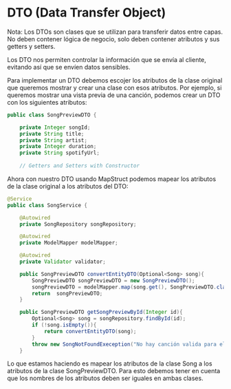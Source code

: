 # DTO (Data Transfer Object)

Nota: Los DTOs son clases que se utilizan para transferir datos entre capas. No deben contener lógica de negocio, solo deben contener atributos y sus getters y setters.

Los DTO nos permiten controlar la información que se envía al cliente, evitando así que se envíen datos sensibles.

Para implementar un DTO debemos escojer los atributos de la clase original que queremos mostrar y crear una clase con esos atributos. Por ejemplo, si queremos mostrar una vista previa de una canción, podemos crear un DTO con los siguientes atributos:

```java
public class SongPreviewDTO {

    private Integer songId;
    private String title;
    private String artist;
    private Integer duration;
    private String spotifyUrl;
    
    // Getters and Setters with Constructor
```

Ahora con nuestro DTO usando MapStruct podemos mapear los atributos de la clase original a los atributos del DTO:

```java
@Service
public class SongService {

    @Autowired
    private SongRepository songRepository;

    @Autowired
    private ModelMapper modelMapper;

    @Autowired
    private Validator validator;

    public SongPreviewDTO convertEntityDTO(Optional<Song> song){
        SongPreviewDTO songPreviewDTO = new SongPreviewDTO();
        songPreviewDTO = modelMapper.map(song.get(), SongPreviewDTO.class);
        return  songPreviewDTO;
    }

    public SongPreviewDTO getSongPreviewById(Integer id){
        Optional<Song> song = songRepository.findById(id);
        if (!song.isEmpty()){
            return convertEntityDTO(song);
        }
        throw new SongNotFoundExeception("No hay canción valida para el id: " + id);
    }
```

Lo que estamos haciendo es mapear los atributos de la clase Song a los atributos de la clase SongPreviewDTO. Para esto debemos tener en cuenta que los nombres de los atributos deben ser iguales en ambas clases.